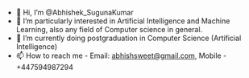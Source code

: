 - 👋 Hi, I’m @Abhishek_SugunaKumar
- 👀 I’m particularly interested in Artificial Intelligence and Machine Learning, also any field of Computer science in general. 
- 🌱 I’m currently doing postgraduation in Computer Science (Artificial Intelligence)
- 📫 How to reach me - Email: abhishsweet@gmail.com, Mobile - +447594987294

<!---
za18abf/za18abf is a ✨ special ✨ repository because its `README.md` (this file) appears on your GitHub profile.
You can click the Preview link to take a look at your changes.
--->
